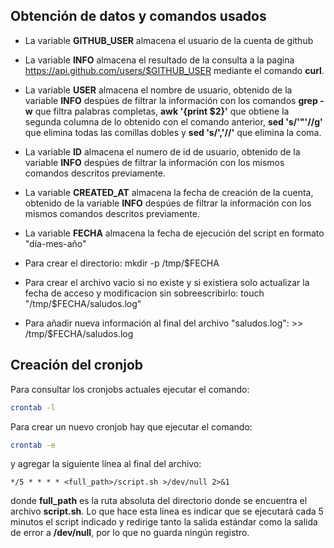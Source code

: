 ## Obtención de datos y comandos usados
- La variable **GITHUB_USER** almacena el usuario de la cuenta de github

- La variable **INFO** almacena el resultado de la consulta a la pagina https://api.github.com/users/$GITHUB_USER mediante el comando **curl**.
- La variable **USER** almacena el nombre de usuario, obtenido de la variable **INFO** despúes de filtrar la información con los comandos **grep -w** que filtra palabras completas, **awk '{print $2}'** que obtiene la segunda columna de lo obtenido con el comando anterior, **sed 's/'\"'//g'** que elimina todas las comillas dobles y **sed 's/'\,'//'** que elimina la coma.
- La variable **ID** almacena el numero de id de usuario, obtenido de la variable **INFO** despúes de filtrar la información con los mismos comandos descritos previamente.
- La variable **CREATED_AT** almacena la fecha de creación de la cuenta, obtenido de la variable **INFO** despúes de filtrar la información con los mismos comandos descritos previamente.
- La variable **FECHA** almacena la fecha de ejecución del script en formato "día-mes-año"
- Para crear el directorio: mkdir -p /tmp/$FECHA 
- Para crear el archivo vacio si no existe y si existiera solo actualizar la fecha de acceso y modificacion sin sobreescribirlo: touch "/tmp/$FECHA/saludos.log"
- Para añadir nueva información al final del archivo "saludos.log":  >> /tmp/$FECHA/saludos.log

## Creación del cronjob
Para consultar los cronjobs actuales ejecutar el comando:
```sh
crontab -l
```
Para crear un nuevo cronjob hay que ejecutar el comando:
```sh
crontab -e
```
y agregar la siguiente línea al final del archivo:
```
*/5 * * * * <full_path>/script.sh >/dev/null 2>&1
```
donde **full_path** es la ruta absoluta del directorio donde se encuentra el archivo **script.sh**. Lo que hace esta línea es indicar que se ejecutará cada 5 minutos el script indicado y  redirige tanto la salida estándar como la salida de error a **/dev/null**, por lo que no guarda ningún registro.